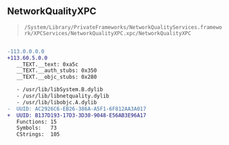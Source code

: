 ## NetworkQualityXPC

> `/System/Library/PrivateFrameworks/NetworkQualityServices.framework/XPCServices/NetworkQualityXPC.xpc/NetworkQualityXPC`

```diff

-113.0.0.0.0
+113.60.5.0.0
   __TEXT.__text: 0xa5c
   __TEXT.__auth_stubs: 0x350
   __TEXT.__objc_stubs: 0x280

   - /usr/lib/libSystem.B.dylib
   - /usr/lib/libnetquality.dylib
   - /usr/lib/libobjc.A.dylib
-  UUID: AC2926C6-EB26-386A-A5F1-6F812AA3A017
+  UUID: B137D193-17D3-3D30-9048-E56AB3E96A17
   Functions: 15
   Symbols:   73
   CStrings:  105

```
